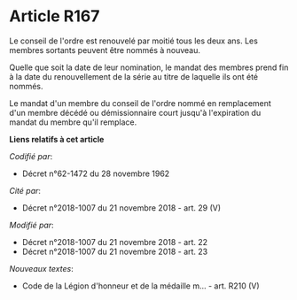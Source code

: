 # Article R167

Le conseil de l'ordre est renouvelé par moitié tous les deux ans. Les membres sortants peuvent être nommés à nouveau.

Quelle que soit la date de leur nomination, le mandat des membres prend fin à la date du renouvellement de la série au titre
de laquelle ils ont été nommés.

Le mandat d'un membre du conseil de l'ordre nommé en remplacement d'un membre décédé ou démissionnaire court jusqu'à
l'expiration du mandat du membre qu'il remplace.

**Liens relatifs à cet article**

_Codifié par_:

  - Décret n°62-1472 du 28 novembre 1962

_Cité par_:

  - Décret n°2018-1007 du 21 novembre 2018 - art. 29 (V)

_Modifié par_:

  - Décret n°2018-1007 du 21 novembre 2018 - art. 22
  - Décret n°2018-1007 du 21 novembre 2018 - art. 23

_Nouveaux textes_:

  - Code de la Légion d'honneur et de la médaille m... - art. R210 (V)

